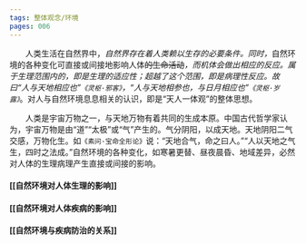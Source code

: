 ```yaml
---
tags: 整体观念/环境
pages: 006
---
```

&emsp;&emsp;人类生活在自然界中，<dfn>自然界存在着人类赖以生存的必要条件。同时，</dfn>自然环境的各种变化可直接或间接地影响人体~~的生命活动~~<dfn>，而机体会做出相应的反应。属于生理范围内的，即是生理的适应性；超越了这个范围，即是病理性反应。故曰“人与天地相应也”`《灵枢·邪客》`，“人与天地相参也，与日月相应也”`《灵枢·岁露》`</dfn>。对人与自然环境息息相关的认识，即是“天人一体观”的整体思想。

&emsp;&emsp;人类是宇宙万物之一，与天地万物有着共同的生成本原。中国古代哲学家认为，宇宙万物是由“道”“太极”或“气”产生的。气分阴阳，以成天地。天地阴阳二气交感，万物化生。如`《素问·宝命全形论》`说：“天地合气，命之曰人。”“人以天地之气生，四时之法成。”自然环境的各种变化，如寒暑更替、昼夜晨昏、地域差异，必然对人体的生理病理产生直接或间接的影响。

#### [[自然环境对人体生理的影响]]
#### [[自然环境对人体疾病的影响]]
#### [[自然环境与疾病防治的关系]]